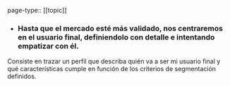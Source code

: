 page-type:: [[topic]]
- ### Hasta que el mercado esté más validado, nos centraremos en el usuario final, definiendolo con detalle e intentando empatizar con él.

Consiste en trazar un perfil que describa quién va a ser mi usuario final y qué características cumple en función de los criterios de segmentación definidos.


